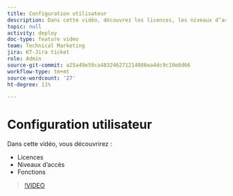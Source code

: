 ```yaml
---
title: Configuration utilisateur
description: Dans cette vidéo, découvrez les licences, les niveaux d’accès et les rôles de tâche.
topic: null
activity: deploy
doc-type: feature video
team: Technical Marketing
jira: KT-Jira ticket
role: Admin
source-git-commit: a25a49e59ca483246271214886ea4dc9c10e8d66
workflow-type: tm+mt
source-wordcount: '27'
ht-degree: 11%

---
```


# Configuration utilisateur

Dans cette vidéo, vous découvrirez :

* Licences
* Niveaux d’accès
* Fonctions

>[!VIDEO](https://video.tv.adobe.com/v/335066/?quality=12&learn=on)
